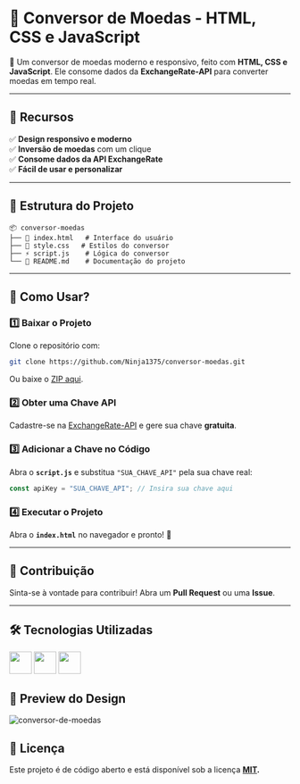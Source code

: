 # 📌 Conversor de Moedas - HTML, CSS e JavaScript

🚀 Um conversor de moedas moderno e responsivo, feito com **HTML, CSS e JavaScript**. Ele consome dados da **ExchangeRate-API** para converter moedas em tempo real.  

---

## 📜 Recursos  
✅ **Design responsivo e moderno**  
✅ **Inversão de moedas** com um clique  
✅ **Consome dados da API ExchangeRate**  
✅ **Fácil de usar e personalizar**  

---

## 📂 Estrutura do Projeto  
```
📦 conversor-moedas  
├── 📜 index.html   # Interface do usuário  
├── 🎨 style.css   # Estilos do conversor  
├── ⚡ script.js    # Lógica do conversor  
└── 📜 README.md    # Documentação do projeto  
```

---

## 🚀 Como Usar?  

### 1️⃣ Baixar o Projeto  
Clone o repositório com:  
```sh
git clone https://github.com/Ninja1375/conversor-moedas.git
```
Ou baixe o [ZIP aqui](https://github.com/Ninja1375/conversor-moedas/archive/refs/heads/main.zip).  

### 2️⃣ Obter uma Chave API  
Cadastre-se na [ExchangeRate-API](https://www.exchangerate-api.com/) e gere sua chave **gratuita**.  

### 3️⃣ Adicionar a Chave no Código  
Abra o **`script.js`** e substitua `"SUA_CHAVE_API"` pela sua chave real:  
```js
const apiKey = "SUA_CHAVE_API"; // Insira sua chave aqui
```

### 4️⃣ Executar o Projeto  
Abra o **`index.html`** no navegador e pronto! 🎉  

---

## 🎯 Contribuição  
Sinta-se à vontade para contribuir! Abra um **Pull Request** ou uma **Issue**.  

---

## 🛠️ Tecnologias Utilizadas

<a href="https://programartudo.blogspot.com/2024/11/html-tudo-o-que-precisa-para-comecar.html" target="_blank"><img loading="lazy" src="https://cdn.jsdelivr.net/gh/devicons/devicon/icons/html5/html5-original.svg" width="40" height="40"/></a> <a href="https://programartudo.blogspot.com/2024/11/css-como-dar-estilo-ao-teu-website.html" target="_blank"><img loading="lazy" src="https://cdn.jsdelivr.net/gh/devicons/devicon/icons/css3/css3-original.svg" width="40" height="40"/></a> <a href="https://programartudo.blogspot.com/2024/11/javascript-linguagem-dinamica-da-web.html" target="_blank"><img loading="lazy" src="https://cdn.jsdelivr.net/gh/devicons/devicon/icons/javascript/javascript-original.svg" width="40" height="40"/></a>

## 🎨 **Preview do Design**

![conversor-de-moedas](https://github.com/user-attachments/assets/3adadc6f-90cb-40ee-8d37-1bcac97a29b8)

## 📜 Licença

Este projeto é de código aberto e está disponível sob a licença **[MIT](https://github.com/Ninja1375/conversor-moedas/blob/main/LICENSE).**
